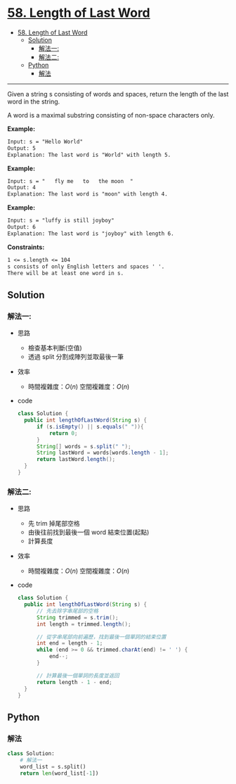 # [58. Length of Last Word](https://leetcode.com/problems/length-of-last-word/description/)

- [58. Length of Last Word](#58-length-of-last-word)
  - [Solution](#solution)
    - [解法一:](#解法一)
    - [解法二:](#解法二)
  - [Python](#python)
    - [解法](#解法)

---

Given a string s consisting of words and spaces, return the length of the last word in the string.

A word is a maximal
substring
consisting of non-space characters only.

**Example:**

```txt
Input: s = "Hello World"
Output: 5
Explanation: The last word is "World" with length 5.
```

**Example:**

```txt
Input: s = "   fly me   to   the moon  "
Output: 4
Explanation: The last word is "moon" with length 4.
```

**Example:**

```txt
Input: s = "luffy is still joyboy"
Output: 6
Explanation: The last word is "joyboy" with length 6.
```

**Constraints:**

```txt
1 <= s.length <= 104
s consists of only English letters and spaces ' '.
There will be at least one word in s.
```

## Solution

### 解法一:

- 思路
  - 檢查基本判斷(空值)
  - 透過 split 分割成陣列並取最後一筆
- 效率
  - 時間複雜度：$O(n)$
    空間複雜度：$O(n)$
- code

  ```java
  class Solution {
    public int lengthOfLastWord(String s) {
        if (s.isEmpty() || s.equals(" ")){
            return 0;
        }
        String[] words = s.split(" ");
        String lastWord = words[words.length - 1];
        return lastWord.length();
    }
  }
  ```

### 解法二:

- 思路
  - 先 trim 掉尾部空格
  - 由後往前找到最後一個 word 結束位置(起點)
  - 計算長度
- 效率
  - 時間複雜度：$O(n)$
    空間複雜度：$O(n)$
- code

  ```java
  class Solution {
    public int lengthOfLastWord(String s) {
        // 先去除字串尾部的空格
        String trimmed = s.trim();
        int length = trimmed.length();

        // 從字串尾部向前遍歷，找到最後一個單詞的結束位置
        int end = length - 1;
        while (end >= 0 && trimmed.charAt(end) != ' ') {
            end--;
        }

        // 計算最後一個單詞的長度並返回
        return length - 1 - end;
    }
  }
  ```

## Python

### 解法

```py
class Solution:
    # 解法一
    word_list = s.split()
    return len(word_list[-1])
```
